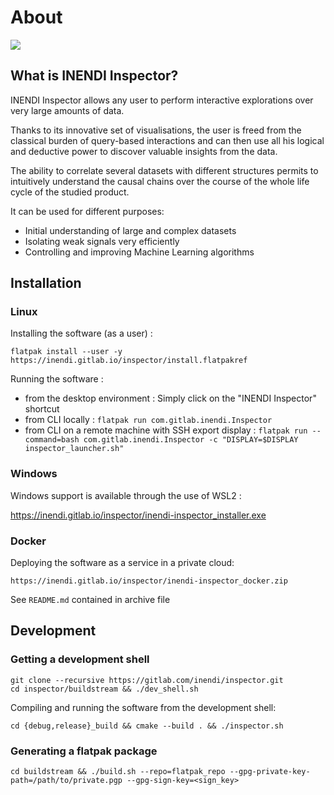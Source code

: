 # About

![](inspector_screenshot.png)

## What is INENDI Inspector?

INENDI Inspector allows any user to perform interactive explorations over very large amounts of data.

Thanks to its innovative set of visualisations, the user is freed from the classical burden of query-based interactions and can then use all his logical and deductive power to discover valuable insights from the data.

The ability to correlate several datasets with different structures permits to intuitively understand the causal chains over the course of the whole life cycle of the studied product.

It can be used for different purposes:
- Initial understanding of large and complex datasets
- Isolating weak signals very efficiently
- Controlling and improving Machine Learning algorithms

## Installation

### Linux

Installing the software (as a user) :

```
flatpak install --user -y https://inendi.gitlab.io/inspector/install.flatpakref
```

Running the software :
* from the desktop environment : Simply click on the "INENDI Inspector" shortcut
* from CLI locally : ```flatpak run com.gitlab.inendi.Inspector```
* from CLI on a remote machine with SSH export display : ```flatpak run --command=bash com.gitlab.inendi.Inspector -c "DISPLAY=$DISPLAY inspector_launcher.sh"```

### Windows

Windows support is available through the use of WSL2 :

https://inendi.gitlab.io/inspector/inendi-inspector_installer.exe

### Docker

Deploying the software as a service in a private cloud:

```
https://inendi.gitlab.io/inspector/inendi-inspector_docker.zip
```

See ```README.md``` contained in archive file

## Development

### Getting a development shell

```
git clone --recursive https://gitlab.com/inendi/inspector.git
cd inspector/buildstream && ./dev_shell.sh
```

Compiling and running the software from the development shell:

```
cd {debug,release}_build && cmake --build . && ./inspector.sh
```

### Generating a flatpak package

```
cd buildstream && ./build.sh --repo=flatpak_repo --gpg-private-key-path=/path/to/private.pgp --gpg-sign-key=<sign_key>
```
